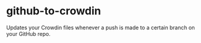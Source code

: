 # github-to-crowdin
Updates your Crowdin files whenever a push is made to a certain branch on your GitHub repo.
